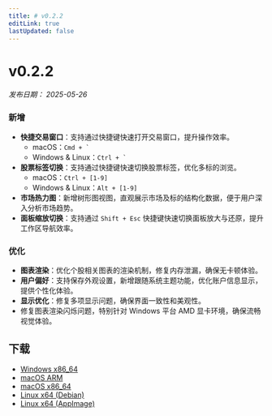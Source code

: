 ```yaml
---
title: # v0.2.2
editLink: true
lastUpdated: false
---
```


# v0.2.2 

_发布日期： 2025-05-26_

### 新增


- **快捷交易窗口**：支持通过快捷键快速打开交易窗口，提升操作效率。
  - macOS：``` Cmd + ` ```
  - Windows & Linux：``` Ctrl + ` ```
- **股票标签切换**：支持通过快捷键快速切换股票标签，优化多标的浏览。
  - macOS：`Ctrl + [1-9]`
  - Windows & Linux：`Alt + [1-9]`
- **市场热力图**：新增树形图视图，直观展示市场及标的结构化数据，便于用户深入分析市场趋势。
- **面板缩放切换**：支持通过 `Shift + Esc` 快捷键快速切换面板放大与还原，提升工作区导航效率。


### 优化

- **图表渲染**：优化个股相关图表的渲染机制，修复内存泄漏，确保无卡顿体验。
- **用户偏好**：支持保存外观设置，新增跟随系统主题功能，优化账户信息显示，提供个性化体验。
- **显示优化**：修复多项显示问题，确保界面一致性和美观性。
- 修复图表渲染闪烁问题，特别针对 Windows 平台 AMD 显卡环境，确保流畅视觉体验。

## 下载

- [Windows x86_64](https://assets.lbkrs.com/github/release/longbridge-desktop/stable/longbridge-v0.2.2-windows-x86_64.exe)
- [macOS ARM](https://assets.lbkrs.com/github/release/longbridge-desktop/stable/longbridge-v0.2.2-macos-aarch64.dmg)
- [macOS x86_64](https://assets.lbkrs.com/github/release/longbridge-desktop/stable/longbridge-v0.2.2-macos-x86_64.dmg)
- [Linux x64 (Debian)](https://assets.lbkrs.com/github/release/longbridge-desktop/stable/longbridge-v0.2.2-linux-x86_64.deb)
- [Linux x64 (AppImage)](https://assets.lbkrs.com/github/release/longbridge-desktop/stable/longbridge-v0.2.2-linux-x86_64.AppImage)